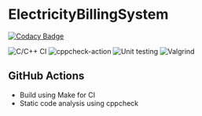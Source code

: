 # ElectricityBillingSystem

[![Codacy Badge](https://api.codacy.com/project/badge/Grade/27a9349afd074f738784da2dbf62bdb3)](https://app.codacy.com/gh/stepin104345/ElectricityBillingSystem?utm_source=github.com&utm_medium=referral&utm_content=stepin104345/ElectricityBillingSystem&utm_campaign=Badge_Grade)



![C/C++ CI](https://github.com/stepin104345/ElectricityBillingSystem/workflows/C/C++%20CI/badge.svg) 
![cppcheck-action](https://github.com/stepin104345/ElectricityBillingSystem/workflows/cppcheck-action/badge.svg)
![Unit testing](https://github.com/stepin104345/ElectricityBillingSystem/workflows/Unit%20testing/badge.svg)
![Valgrind](https://github.com/stepin104345/ElectricityBillingSystem/workflows/cppcheck-action/badge.svg)

## GitHub Actions
* Build using Make for CI
* Static code analysis using cppcheck



